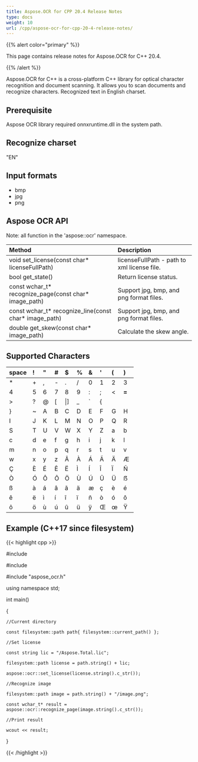 ```yaml
---
title: Aspose.OCR for CPP 20.4 Release Notes
type: docs
weight: 10
url: /cpp/aspose-ocr-for-cpp-20-4-release-notes/
---
```


{{% alert color="primary" %}} 

This page contains release notes for Aspose.OCR for C++ 20.4.

{{% /alert %}} 

Aspose.OCR for C++ is a cross-platform C++ library for optical character recognition and document scanning. It allows you to scan documents and recognize characters. Recognized text in English charset.
## **Prerequisite**
Aspose OCR library required onnxruntime.dll in the system path.
## **Recognize charset**
"EN"
## **Input formats**
- bmp
- jpg
- png
## **Aspose OCR API**
Note: all function in the 'aspose::ocr' namespace.

|**Method**|**Description**|
| :- | :- |
|void set_license(const char* licenseFullPath)|licenseFullPath - path to xml license file.|
|bool get_state()|Return license status.|
|const wchar_t* recognize_page(const char* image_path)|Support jpg, bmp, and png format files.|
|const wchar_t* recognize_line(const char* image_path)|Support jpg, bmp, and png format files.|
|double get_skew(const char* image_path)|Calculate the skew angle.|
## **Supported Characters**

|space|!|"|#|$|%|&|'|(|)|
| :- | :- | :- | :- | :- | :- | :- | :- | :- | :- |
|*|+|,|-|.|/|0|1|2|3 |
|4|5|6|7|8|9|:|;|<|**=**|
|>|?|@|[|\|]|_|`|{|| |
|}|~|A|B|C|D|E|F|G|H |
|I|J|K|L|M|N|O|P|Q|R|
|S|T|U|V|W|X|Y|Z|a|b |
|c|d|e|f|g|h|i|j|k|l |
|m|n|o|p|q|r|s|t|u|v |
|w|x|y|z|Â|À|Á|Ã|Ä|Æ |
|Ç|È|É|Ê|Ë|Ì|Í|Î|Ï|Ñ |
|Ò|Ó|Ô|Õ|Ö|Ù|Ú|Û|Ü|ẞ |
|ß|à|á|â|ã|ä|æ|ç|è|é |
|ê|ë|ì|í|î|ï|ñ|ò|ó|ô |
|õ|ö|ù|ú|û|ü|ÿ|Œ|œ|Ÿ |
## **Example (C++17 since filesystem)**
{{< highlight cpp >}}

 #include <iostream>

#include <filesystem>

#include "aspose_ocr.h"

using namespace std;

int main()

{

	//Current directory

    const filesystem::path path{ filesystem::current_path() };

	//Set license

    const string lic = "/Aspose.Total.lic";

    filesystem::path license = path.string() + lic;

    aspose::ocr::set_license(license.string().c_str());

	//Recognize image

    filesystem::path image = path.string() + "/image.png";

    const wchar_t* result = aspose::ocr::recognize_page(image.string().c_str());

	//Print result

    wcout << result;

}

{{< /highlight >}}
